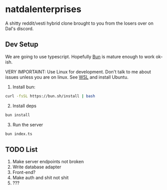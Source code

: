 # natdalenterprises
A shitty reddit/vesti hybrid clone brought to you from the losers over on Dal's discord.

## Dev Setup
We are going to use typescript. Hopefully [Bun](https://bun.sh/) is mature enough to work ok-ish.

VERY IMPORTAINT: Use Linux for development. Don't talk to me about issues unless you are on linux.
See [WSL](https://learn.microsoft.com/en-us/windows/wsl/install) and install Ubuntu.

1. Install bun: 
```bash
curl -fsSL https://bun.sh/install | bash
```

2. Install deps
```bash
bun install
```

3. Run the server
```bash
bun index.ts
```

## TODO List
1. Make server endpoints not broken
2. Write database adapter
3. Front-end?
4. Make auth and shit not shit
5. ???
